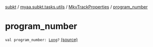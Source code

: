 [subkt](../../index.md) / [myaa.subkt.tasks.utils](../index.md) / [MkvTrackProperties](index.md) / [program_number](./program_number.md)

# program_number

`val program_number: `[`Long`](https://kotlinlang.org/api/latest/jvm/stdlib/kotlin/-long/index.html)`?` [(source)](https://github.com/Myaamori/SubKt/blob/0.1.10/src/main/kotlin/myaa/subkt/tasks/utils/mkvmerge.kt#L98)